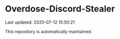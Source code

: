 # Overdose-Discord-Stealer

Last updated: 2025-07-12 15:50:21

This repository is automatically maintained.
